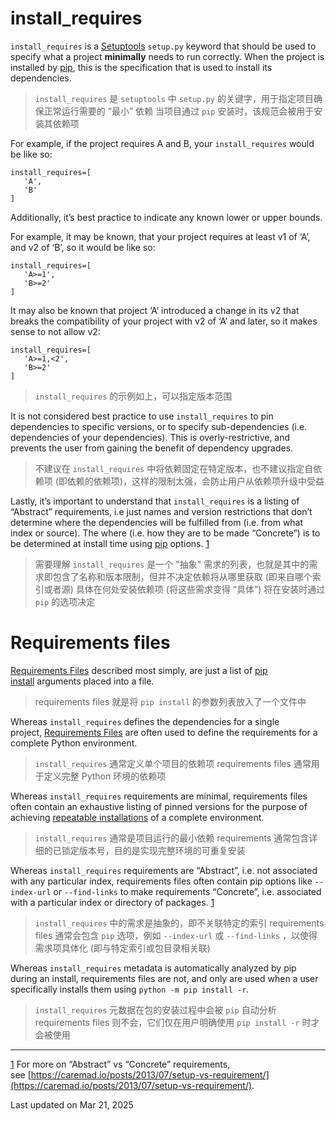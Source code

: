 # install_requires
`install_requires` is a [Setuptools](https://packaging.python.org/en/latest/key_projects/#setuptools) `setup.py` keyword that should be used to specify what a project **minimally** needs to run correctly. When the project is installed by [pip](https://packaging.python.org/en/latest/key_projects/#pip), this is the specification that is used to install its dependencies.

>  `install_requires` 是 `setuptools` 中 `setup.py` 的关键字，用于指定项目确保正常运行需要的 “最小” 依赖
>  当项目通过 `pip` 安装时，该规范会被用于安装其依赖项

For example, if the project requires A and B, your `install_requires` would be like so:

```
install_requires=[
   'A',
   'B'
]
```

Additionally, it’s best practice to indicate any known lower or upper bounds.

For example, it may be known, that your project requires at least v1 of ‘A’, and v2 of ‘B’, so it would be like so:

```
install_requires=[
   'A>=1',
   'B>=2'
]
```

It may also be known that project ‘A’ introduced a change in its v2 that breaks the compatibility of your project with v2 of ‘A’ and later, so it makes sense to not allow v2:

```
install_requires=[
   'A>=1,<2',
   'B>=2'
]
```

>  `install_requires` 的示例如上，可以指定版本范围

It is not considered best practice to use `install_requires` to pin dependencies to specific versions, or to specify sub-dependencies (i.e. dependencies of your dependencies). This is overly-restrictive, and prevents the user from gaining the benefit of dependency upgrades.
>  不建议在 `install_requires` 中将依赖固定在特定版本，也不建议指定自依赖项 (即依赖的依赖项)，这样的限制太强，会防止用户从依赖项升级中受益

Lastly, it’s important to understand that `install_requires` is a listing of “Abstract” requirements, i.e just names and version restrictions that don’t determine where the dependencies will be fulfilled from (i.e. from what index or source). The where (i.e. how they are to be made “Concrete”) is to be determined at install time using [pip](https://packaging.python.org/en/latest/key_projects/#pip) options. [1](https://packaging.python.org/en/latest/discussions/install-requires-vs-requirements/#id4)
>  需要理解 `install_requires` 是一个 "抽象" 需求的列表，也就是其中的需求即包含了名称和版本限制，但并不决定依赖将从哪里获取 (即来自哪个索引或者源)
>  具体在何处安装依赖项 (将这些需求变得 “具体”) 将在安装时通过 `pip` 的选项决定

# Requirements files
[Requirements Files](https://pip.pypa.io/en/latest/user_guide/#requirements-files "(in pip v25.1)") described most simply, are just a list of [pip install](https://pip.pypa.io/en/latest/cli/pip_install/#pip-install "(in pip v25.1)") arguments placed into a file.
>  requirements files 就是将 `pip install` 的参数列表放入了一个文件中

Whereas `install_requires` defines the dependencies for a single project, [Requirements Files](https://pip.pypa.io/en/latest/user_guide/#requirements-files "(in pip v25.1)") are often used to define the requirements for a complete Python environment.
>  `install_requires` 通常定义单个项目的依赖项
>  requirements files 通常用于定义完整 Python 环境的依赖项

Whereas `install_requires` requirements are minimal, requirements files often contain an exhaustive listing of pinned versions for the purpose of achieving [repeatable installations](https://pip.pypa.io/en/latest/topics/repeatable-installs/#repeatability "(in pip v25.1)") of a complete environment.
>  `install_requires` 通常是项目运行的最小依赖
>  requirements 通常包含详细的已锁定版本号，目的是实现完整环境的可重复安装

Whereas `install_requires` requirements are “Abstract”, i.e. not associated with any particular index, requirements files often contain pip options like `--index-url` or `--find-links` to make requirements “Concrete”, i.e. associated with a particular index or directory of packages. [1](https://packaging.python.org/en/latest/discussions/install-requires-vs-requirements/#id4)
>  `install_requires` 中的需求是抽象的，即不关联特定的索引
>  requirements files 通常会包含 `pip` 选项，例如 `--index-url` 或 `--find-links` ，以使得需求项具体化 (即与特定索引或包目录相关联)

Whereas `install_requires` metadata is automatically analyzed by pip during an install, requirements files are not, and only are used when a user specifically installs them using `python -m pip install -r`.
>  `install_requires` 元数据在包的安装过程中会被 `pip` 自动分析
>  requirements files 则不会，它们仅在用户明确使用 `pip install -r` 时才会被使用

---

[1]([1](https://packaging.python.org/en/latest/discussions/install-requires-vs-requirements/#id2),[2](https://packaging.python.org/en/latest/discussions/install-requires-vs-requirements/#id3)) For more on “Abstract” vs “Concrete” requirements, see [https://caremad.io/posts/2013/07/setup-vs-requirement/](https://caremad.io/posts/2013/07/setup-vs-requirement/).

Last updated on Mar 21, 2025